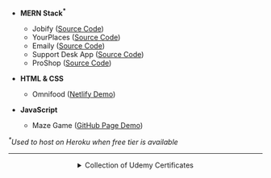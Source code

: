 - <b>MERN Stack<sup>*</sup></b>
  - Jobify ([Source Code](https://github.com/DarrelASandbox/mern-jobify))
  - YourPlaces ([Source Code](https://github.com/DarrelASandbox/mern-your-places))
  - Emaily ([Source Code](https://github.com/DarrelASandbox/mern-emaily))
  - Support Desk App ([Source Code](https://github.com/DarrelASandbox/mern-support-desk-app))
  - ProShop ([Source Code](https://github.com/DarrelASandbox/mern-proshop))

- <b>HTML & CSS</b>
  - Omnifood ([Netlify Demo](https://omnifood-19-apr-2022.netlify.app/))
  
- <b>JavaScript</b>
  - Maze Game ([GitHub Page Demo](https://darrelasandbox.github.io/javascript-maze-game-with-matterjs/))

<i><sup>*</sup>Used to host on Heroku when free tier is available</i>

---

<details>
  <summary align="center">Collection of Udemy Certificates</summary>

&nbsp;

|   Date    |                            Course                            |              Instructor(s)               |
| :-------: | :----------------------------------------------------------: | :--------------------------------------: |
| 18 Jun 22 |  2022 Complete Python Bootcamp From Zero to Hero in Python   |              Jose Portilla               |
| 08 Jun 22 |         Go: The Complete Developer's Guide (Golang)          |              Stephen Grider              |
| 07 May 22 | The Coding Interview Bootcamp: Algorithms + Data Structures  |              Stephen Grider              |
| 19 Apr 22 |    Build Responsive Real-World Websites with HTML and CSS    |            Jonas Schmedtmann             |
| 15 Apr 22 |                 MERN eCommerce From Scratch                  |              Brad Traversy               |
| 10 Apr 22 |    Agile Fundamentals: Including Scrum and Kanban - 2021     |       Jeremy Aschenbrenner & Vivek       |
| 09 Apr 22 | React, NodeJS, Express & MongoDB - The MERN Fullstack Guide  | Maximilian Schwarzmüller & Manuel Lorenz |
| 04 Apr 22 |          Node with React: Fullstack Web Development          |              Stephen Grider              |
| 30 Mar 22 | The Complete Git Guide: Understand and master Git and GitHub |             Bogdan Stashchuk             |
| 28 Mar 22 |         The Modern Javascript Bootcamp Course (2022)         |       Colt Steele & Stephen Grider       |
| 22 Mar 22 |                   React Front To Back 2022                   |              Brad Traversy               |
| 13 Mar 22 | MERN Stack Course 2022 - MongoDB, Express, React and NodeJS  |               John Smilga                |
| 05 Mar 22 |     The Complete Node.js Developer Course (3rd Edition)      |               Andrew Mead                |

</details>
